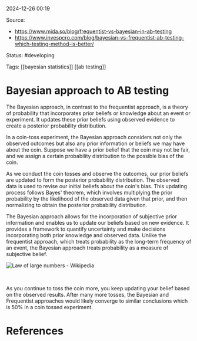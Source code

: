 2024-12-26 00:19

Source: 
- https://www.mida.so/blog/frequentist-vs-bayesian-in-ab-testing
- https://www.invespcro.com/blog/bayesian-vs-frequentist-ab-testing-which-testing-method-is-better/

Status: #developing

Tags: [[bayesian statistics]] [[ab testing]] 

# Bayesian approach to AB testing

The Bayesian approach, in contrast to the frequentist approach, is a theory of probability that incorporates prior beliefs or knowledge about an event or experiment. It updates these prior beliefs using observed evidence to create a posterior probability distribution.

In a coin-toss experiment, the Bayesian approach considers not only the observed outcomes but also any prior information or beliefs we may have about the coin. Suppose we have a prior belief that the coin may not be fair, and we assign a certain probability distribution to the possible bias of the coin.

As we conduct the coin tosses and observe the outcomes, our prior beliefs are updated to form the posterior probability distribution. The observed data is used to revise our initial beliefs about the coin's bias. This updating process follows Bayes' theorem, which involves multiplying the prior probability by the likelihood of the observed data given that prior, and then normalizing to obtain the posterior probability distribution.

The Bayesian approach allows for the incorporation of subjective prior information and enables us to update our beliefs based on new evidence. It provides a framework to quantify uncertainty and make decisions incorporating both prior knowledge and observed data. Unlike the frequentist approach, which treats probability as the long-term frequency of an event, the Bayesian approach treats probability as a measure of subjective belief.

![Law of large numbers - Wikipedia](https://cdn.prod.website-files.com/64fddd2973684cc4d9ae2722/65366c4cbbf53a7dca254e0e_1200px-Lawoflargenumbers.svg.webp)

‍

As you continue to toss the coin more, you keep updating your belief based on the observed results. After many more tosses, the Bayesian and Frequentist approaches would likely converge to similar conclusions which is 50% in a coin tossed experiment.

# References
